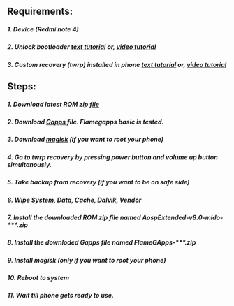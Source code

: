 ## Requirements:
##### 1. Device (Redmi note 4)
##### 2. Unlock bootloader [text tutorial](https://forum.xda-developers.com/t/fastest-way-to-unlock-the-bootlader.3689116) or, [video tutorial](https://www.youtube.com/watch?v=6qDXirGFOpU&t=19s)
##### 3. Custom recovery (twrp) installed in phone [text tutorial](https://www.miuithemez.com/2019/06/how-to-install-twrp-recovery-in-redmi-note-4.html) or, [video tutorial](https://www.youtube.com/watch?v=JcYeCzSfoDE)


## Steps:
##### 1. Download latest ROM zip [file](https://t.me/rn4downloads/4885)
##### 2. Download [Gapps](https://sourceforge.net/projects/flamegapps/files/arm64/android-11/BETA/2021-04-04/FlameGApps-11.0-basic-arm64-20210404-BETA.zip/download) file. Flamegapps basic is tested.
##### 3. Download [magisk](https://magiskmanager.com/) (if you want to root your phone)
##### 4. Go to twrp recovery by pressing power button and volume up button simultanously.
##### 5. Take backup from recovery (if you want to be on safe side)
##### 6. Wipe System, Data, Cache, Dalvik, Vendor
##### 7. Install the downloaded ROM zip file named AospExtended-v8.0-mido-***.zip
##### 8. Install the downloded Gapps file named FlameGApps-***.zip
##### 9. Install magisk (only if you want to root your phone)
##### 10. Reboot to system
##### 11. Wait till phone gets ready to use.

